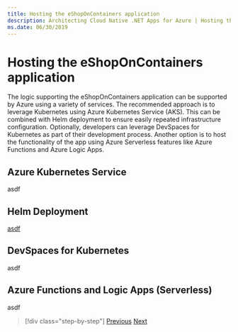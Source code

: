 ```yaml
---
title: Hosting the eShopOnContainers application
description: Architecting Cloud Native .NET Apps for Azure | Hosting the eShopOnContainers Application
ms.date: 06/30/2019
---
```

# Hosting the eShopOnContainers application

The logic supporting the eShopOnContainers application can be supported by Azure using a variety of services. The recommended approach is to leverage Kubernetes using Azure Kubernetes Service (AKS). This can be combined with Helm deployment to ensure easily repeated infrastructure configuration. Optionally, developers can leverage DevSpaces for Kubernetes as part of their development process. Another option is to host the functionality of the app using Azure Serverless features like Azure Functions and Azure Logic Apps.

## Azure Kubernetes Service

asdf

## Helm Deployment

[asdf](https://docs.microsoft.com/en-us/dotnet/architecture/microservices/architect-microservice-container-applications/scalable-available-multi-container-microservice-applications#deploying-with-helm-charts-into-kubernetes-clusters)

## DevSpaces for Kubernetes

asdf

## Azure Functions and Logic Apps (Serverless)

asdf

>[!div class="step-by-step"]
>[Previous](map-eshoponcontainers-azure-services.md)
>[Next](centralized-configuration.md)
